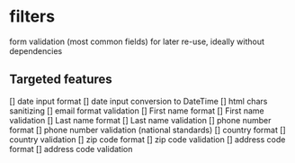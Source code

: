 # filters

form validation (most common fields) for later re-use, ideally without dependencies

## Targeted features

[] date input format
[] date input conversion to DateTime
[] html chars sanitizing
[] email format validation
[] First name format 
[] First name validation
[] Last name format 
[] Last name validation
[] phone number format
[] phone number validation (national standards)
[] country format
[] country validation
[] zip code format
[] zip code validation
[] address code format
[] address code validation

